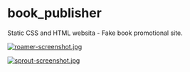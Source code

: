 # book_publisher
Static CSS and HTML websita - Fake book promotional site.

[![roamer-screenshot.jpg](https://i.postimg.cc/FKy3zCC6/roamer-screenshot.jpg)](https://postimg.cc/2q5VXGDd)

[![sprout-screenshot.jpg](https://i.postimg.cc/QM8xg6xw/sprout-screenshot.jpg)](https://postimg.cc/0z4sP0S0)
